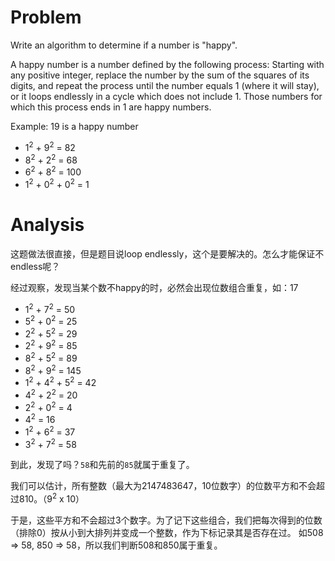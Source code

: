 # Problem

Write an algorithm to determine if a number is "happy".

A happy number is a number defined by the following process: Starting with any positive integer, replace the number by the sum of the squares of its digits, and repeat the process until the number equals 1 (where it will stay), or it loops endlessly in a cycle which does not include 1. Those numbers for which this process ends in 1 are happy numbers.

Example: 19 is a happy number
- 1<sup>2</sup> + 9<sup>2</sup> = 82
- 8<sup>2</sup> + 2<sup>2</sup> = 68
- 6<sup>2</sup> + 8<sup>2</sup> = 100
- 1<sup>2</sup> + 0<sup>2</sup> + 0<sup>2</sup> = 1

# Analysis

这题做法很直接，但是题目说loop endlessly，这个是要解决的。怎么才能保证不endless呢？

经过观察，发现当某个数不happy的时，必然会出现位数组合重复，如：17

- 1<sup>2</sup> + 7<sup>2</sup> = 50
- 5<sup>2</sup> + 0<sup>2</sup> = 25
- 2<sup>2</sup> + 5<sup>2</sup> = 29
- 2<sup>2</sup> + 9<sup>2</sup> = 85
- 8<sup>2</sup> + 5<sup>2</sup> = 89
- 8<sup>2</sup> + 9<sup>2</sup> = 145
- 1<sup>2</sup> + 4<sup>2</sup> + 5<sup>2</sup> = 42
- 4<sup>2</sup> + 2<sup>2</sup> = 20
- 2<sup>2</sup> + 0<sup>2</sup> = 4
- 4<sup>2</sup> = 16
- 1<sup>2</sup> + 6<sup>2</sup> = 37
- 3<sup>2</sup> + 7<sup>2</sup> = 58

到此，发现了吗？`58`和先前的`85`就属于重复了。

我们可以估计，所有整数（最大为2147483647，10位数字）的位数平方和不会超过810。（9<sup>2</sup> x 10）

于是，这些平方和不会超过3个数字。为了记下这些组合，我们把每次得到的位数（排除0）按从小到大排列并变成一个整数，作为下标记录其是否存在过。
如508 => 58,  850 => 58，所以我们判断508和850属于重复。

